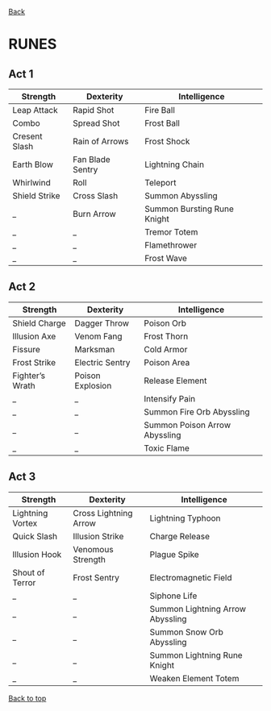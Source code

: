 [Back](../)

# RUNES

## Act 1

Strength | Dexterity | Intelligence
---------|-----------|-------------
Leap Attack | Rapid Shot | Fire Ball
Combo | Spread Shot | Frost Ball
Cresent Slash | Rain of Arrows | Frost Shock
Earth Blow | Fan Blade Sentry | Lightning Chain
Whirlwind | Roll | Teleport
Shield Strike | Cross Slash | Summon Abyssling
_ | Burn Arrow | Summon Bursting Rune Knight
_ | _ | Tremor Totem
_ | _ | Flamethrower
_ | _ | Frost Wave

## Act 2

Strength | Dexterity | Intelligence
---------|-----------|-------------
Shield Charge | Dagger Throw | Poison Orb
Illusion Axe | Venom Fang | Frost Thorn
Fissure | Marksman | Cold Armor
Frost Strike | Electric Sentry | Poison Area
Fighter’s Wrath | Poison Explosion | Release Element
_ | _ | Intensify Pain
_ | _ | Summon Fire Orb Abyssling
_ | _ | Summon Poison Arrow Abyssling
_ | _ | Toxic Flame

## Act 3

Strength | Dexterity | Intelligence
---------|-----------|-------------
Lightning Vortex | Cross Lightning Arrow | Lightning Typhoon
Quick Slash | Illusion Strike | Charge Release
Illusion Hook | Venomous Strength | Plague Spike
Shout of Terror | Frost Sentry | Electromagnetic Field
_ | _ | Siphone Life
_ | _ | Summon Lightning Arrow Abyssling
_ | _ | Summon Snow Orb Abyssling
_ | _ | Summon Lightning Rune Knight
_ | _ | Weaken Element Totem

[Back to top](./#)
